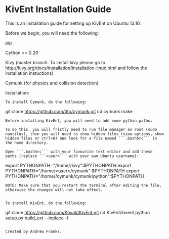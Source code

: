 KivEnt Installation Guide
====

This is an installation guide for setting up KivEnt on Ubuntu 13.10.

Before we begin, you will need the following:

pip

Cython >= 0.20 

Kivy (master branch. To install kivy please go to http://kivy.org/docs/installation/installation-linux.html and follow the installation instuctions)

Cymunk (for physics and collision detection)

Installation:

```
To install Cymunk, do the following:
```
git clone https://github.com/tito/cymunk.git
cd cymunk
make
```
Before installing KivEnt, you will need to add some python paths.

To do this, you will fristly need to run file manager as root (sudo nautilus), then you will need to show hidden files (view options, show hidden files or ctrl+H) and look for a file named ```.bashhrc``` in the home directory.

Open ```.bashhrc``` with your favourite text editor and add these paths (replace ```<user>``` with your own Ubuntu username):
```
export PYTHONPATH="/home/<user>/kivy":$PYTHONPATH
export PYTHONPATH="/home/<user>/cymunk":$PYTHONPATH
export PYTHONPATH="/home/<user>/cymunk/cymunk/python":$PYTHONPATH
```
NOTE: Make sure that you restart the terminal after editing the file, otherwise the changes will not take effect.


To install KivEnt, do the following:
```
git clone https://github.com/Kovak/KivEnt.git
cd KivEnt/kivent
python setup.py build_ext --inplace -f
```

Created by Andrew Franks.

